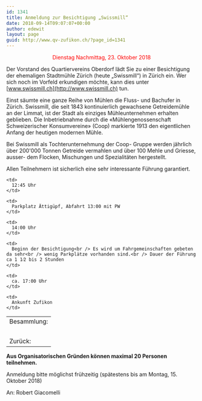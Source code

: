 ```yaml
---
id: 1341
title: Anmeldung zur Besichtigung „Swissmill“
date: 2018-09-14T09:07:07+00:00
author: edewit
layout: page
guid: http://www.qv-zufikon.ch/?page_id=1341
---
```

<p style="text-align: center;">
  <span style="color: #ff0000;">Dienstag Nachmittag, 23. Oktober 2018</span>
</p>

Der Vorstand des Quartiervereins Oberdorf lädt Sie zu einer Besichtigung der ehemaligen Stadtmühle Zürich (heute „Swissmill“) in Zürich ein. Wer sich noch im Vorfeld erkundigen möchte, kann dies unter [www.swissmill.ch](http://www.swissmill.ch) tun.

Einst säumte eine ganze Reihe von Mühlen die Fluss- und Bachufer in Zürich. Swissmill, die seit 1843 kontinuierlich gewachsene Getreidemühle an der Limmat, ist der Stadt als einziges Mühleunternehmen erhalten geblieben. Die Inbetriebnahme durch die «Mühlengenossenschaft Schweizerischer Konsumvereine» (Coop) markierte 1913 den eigentlichen Anfang der heutigen modernen Mühle.

Bei Swissmill als Tochterunternehmung der Coop- Gruppe werden jährlich über 200'000 Tonnen Getreide vermahlen und über 100 Mehle und Griesse, ausser- dem Flocken, Mischungen und Spezialitäten hergestellt.

Allen Teilnehmern ist sicherlich eine sehr interessante Führung garantiert.

<table>
  <tr>
    <td>
      Besammlung:
    </td>
    
    <td>
      12:45 Uhr
    </td>
    
    <td>
      Parkplatz Ättigüpf, Abfahrt 13:00 mit PW
    </td>
  </tr>
  
  <tr>
    <td>
      &nbsp;
    </td>
    
    <td>
      14:00 Uhr
    </td>
    
    <td>
      Beginn der Besichtigung<br /> Es wird um Fahrgemeinschaften gebeten da sehr<br /> wenig Parkplätze vorhanden sind.<br /> Dauer der Führung ca 1 1⁄2 bis 2 Stunden
    </td>
  </tr>
  
  <tr>
    <td>
      Zurück:
    </td>
    
    <td>
      ca. 17:00 Uhr
    </td>
    
    <td>
      Ankunft Zufikon
    </td>
  </tr>
</table>

**Aus Organisatorischen Gründen können maximal 20 Personen teilnehmen.**
  
Anmeldung bitte möglichst frühzeitig (spätestens bis am Montag, 15. Oktober 2018)
  
An: Robert Giacomelli